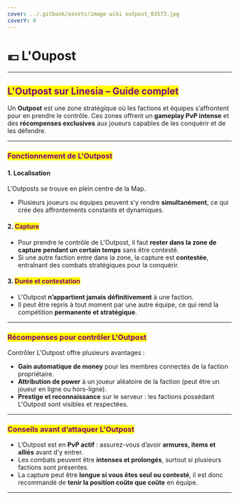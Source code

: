 ```yaml
---
cover: ../.gitbook/assets/image wiki outpost_03573.jpg
coverY: 0
---
```


# 💶 L'Oupost

***

## <mark style="color:purple;">L'Outpost sur Linesia – Guide complet</mark>

Un **Outpost** est une zone stratégique où les factions et équipes s’affrontent pour en prendre le contrôle. Ces zones offrent un **gameplay PvP intense** et des **récompenses exclusives** aux joueurs capables de les conquérir et de les défendre.

***

### <mark style="color:purple;">Fonctionnement de L'Outpost</mark>

#### 1. Localisation

L'Outposts se trouve en plein centre de la Map.

* Plusieurs joueurs ou équipes peuvent s’y rendre **simultanément**, ce qui crée des affrontements constants et dynamiques.

#### 2. <mark style="color:purple;">Capture</mark>

* Pour prendre le contrôle de L'Outpost, il faut **rester dans la zone de capture pendant un certain temps** sans être contesté.
* Si une autre faction entre dans la zone, la capture est **contestée**, entraînant des combats stratégiques pour la conquérir.

#### 3. <mark style="color:purple;">Durée et contestation</mark>

* L'Outpost **n’appartient jamais définitivement** à une faction.
* Il peut être repris à tout moment par une autre équipe, ce qui rend la compétition **permanente et stratégique**.

***

### <mark style="color:purple;">Récompenses pour contrôler L'Outpost</mark>

Contrôler L'Outpost offre plusieurs avantages :

* **Gain automatique de money** pour les membres connectés de la faction propriétaire.
* **Attribution de power** à un joueur aléatoire de la faction (peut être un joueur en ligne ou hors-ligne).
* **Prestige et reconnaissance** sur le serveur : les factions possédant L'Outpost sont visibles et respectées.

***

### <mark style="color:purple;">Conseils avant d’attaquer L'Outpost</mark>

* L’Outpost est en **PvP actif** : assurez-vous d’avoir **armures, items et alliés** avant d’y entrer.
* Les combats peuvent être **intenses et prolongés**, surtout si plusieurs factions sont présentes.
* La capture peut être **longue si vous êtes seul ou contesté**, il est donc recommandé de **tenir la position coûte que coûte** en équipe.

***
